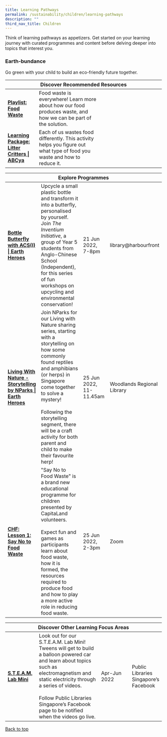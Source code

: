 ```yaml
---
title: Learning Pathways
permalink: /sustainability/children/learning-pathways
description: ""
third_nav_title: Children
---
```

<style type="text/css">
/* Links */
.content a { color: #322987; }
.content a:focus,
.content a:hover { color: #28216c; }

/* Button Outline */
.bp-button { padding-left: 1.5rem; padding-right: 1.5rem; }
.bp-button.is-primary-outline { border: 1px solid #322987; color: #322987; background-color: transparent; text-decoration: none; }
.bp-button.is-primary-outline:focus,
.bp-button.is-primary-outline:hover { border: 1px solid #322987; color: #cff2e8; background-color: #322987; text-decoration: none; }

/* Responsive Iframe */
.responsive-iframe { position: absolute; top: 0; left: 0; bottom: 0; right: 0; width: 100%; height: 100%; }
.responsive-iframe-container { position: relative; overflow: hidden; width: 100%; }
.responsive-iframe-container.ratio-16by9 { padding-top: 56.25%; }
.responsive-iframe-container.ratio-4by3 { padding-top: 75%; }
.responsive-iframe-container.ratio-3by2 { padding-top: 66.66%; }
.responsive-iframe-container.ratio-1by1 { padding-top: 100%; }
</style>
Think of learning pathways as appetizers. Get started on your learning journey with curated programmes and content before delving deeper into topics that interest you.

<h3><b>Earth-bundance</b></h3>
Go green with your child to build an eco-friendly future together.
<div class="horizontal-scroll margin--bottom--lg">
  <table class="generic-table">
    <thead>
      <tr>
        <th colspan="4" class="is-uppercase has-weight-normal">Discover Recommended Resources</th>
      </tr>
    </thead>
    <tbody>
      <tr>
        <td style="width: 20%;"><a href="/sustainability/children/content" target="_blank"><b> Playlist:<br>Food Waste</b></a></td>
        <td style="width: 40%;"> Food waste is everywhere! Learn more about how our food produces waste, and how we can be part of the solution.</td>
        <td style="width: 20%;"> </td>
        <td style="width: 20%;"> </td>
      </tr>
      <tr>
        <td><a href="https://go.gov.sg/nlb-foodaudit" target="_blank"><b> Learning Package:<br>Litter Critters | ABCya</b></a></td>
        <td>Each of us wastes food differently. This activity helps you figure out what type of food you waste and how to reduce it.</td>
        <td></td>
        <td></td>
      </tr>
    </tbody>
  </table>
</div>

<div class="horizontal-scroll margin--bottom--lg">
  <table class="generic-table">
    <thead>
      <tr>
        <th colspan="4" class="is-uppercase has-weight-normal">Explore Programmes</th>
      </tr>
    </thead>
    <tbody>
			<tr>
         <td style="width: 20%;"><a href="https://www.eventbrite.sg/e/bottle-butterfly-with-acsi-earth-heroes-libraryharbourfront-tickets-331641236867?aff=odcleoeventsincollection" target="_blank"><b>Bottle Butterfly with ACS(I) | Earth Heroes</b></a></td>
        <td style="width: 40%;">Upcycle a small plastic bottle and transform it into a butterfly, personalised by yourself. Join <i>The Inventium Initiative</i>, a group of Year 5 students from Anglo-Chinese School (Independent), for this series of fun workshops on upcycling and environmental conservation!
</td>
        <td style="width: 20%;">21 Jun 2022, <br> 7-8pm</td>
        <td style="width: 20%;">library@harbourfront</td>
			</tr>
			<tr>
				<td style="width: 20%;"><a href="https://www.eventbrite.sg/e/living-with-nature-storytelling-by-nparks-tickets-336258697817?aff=odcleoeventsincollection" target="_blank"><b>Living With Nature - Storytelling by NParks | Earth Heroes</b></a></td>
        <td style="width: 40%;">Join NParks for our Living with Nature sharing series, starting with a storytelling on how some commonly found reptiles and amphibians (or herps) in Singapore come together to solve a mystery! <br><br>Following the storytelling segment, there will be a craft activity for both parent and child to make their favourite herp!</td>
				<td style="width: 20%;">25 Jun 2022, 11-11.45am</td>
        <td style="width: 20%;">Woodlands Regional Library</td>
			</tr>
			<tr>
         <td style="width: 20%;"><a href="https://www.eventbrite.sg/e/say-no-to-food-waste-earth-heroes-tickets-344599906597?aff=odcleoeventsincollection" target="_blank"><b>CHF: Lesson 1: Say No to Food Waste</b></a></td>
        <td style="width: 40%;">"Say No to Food Waste" is a brand new educational programme for children presented by CapitaLand volunteers. <br><br>Expect fun and games as participants learn about food waste, how it is formed, the resources required to produce food and how to play a more active role in reducing food waste.
</td>
        <td style="width: 20%;">25 Jun 2022, <br> 2-3pm</td>
        <td style="width: 20%;">Zoom</td>
			</tr>
    </tbody>
  </table>
</div>

<div class="horizontal-scroll margin--bottom--lg">
  <table class="generic-table">
    <thead>
      <tr>
        <th colspan="4" class="is-uppercase has-weight-normal">Discover Other Learning Focus Areas</th>
      </tr>
    </thead>
    <tbody>
			<tr>
        <td style="width: 20%;"><a href="https://www.facebook.com/publiclibrarysg" target="_blank"><b>S.T.E.A.M. Lab Mini</b></a></td>
        <td style="width: 40%;">Look out for our S.T.E.A.M. Lab Mini! Tweens will get to build a balloon powered car and learn about topics such as electromagnetism and static electricity through a series of videos.<br><br>Follow Public Libraries Singapore’s Facebook page to be notified when the videos go live.
</td>
        <td style="width: 20%;">Apr-Jun 2022</td>
        <td style="width: 20%;">Public Libraries Singapore’s Facebook</td>
      </tr>
     </tbody>
  </table>
</div>

<p class="has-text-right margin--top--xl"><a href="#main-content">Back to top</a></p>